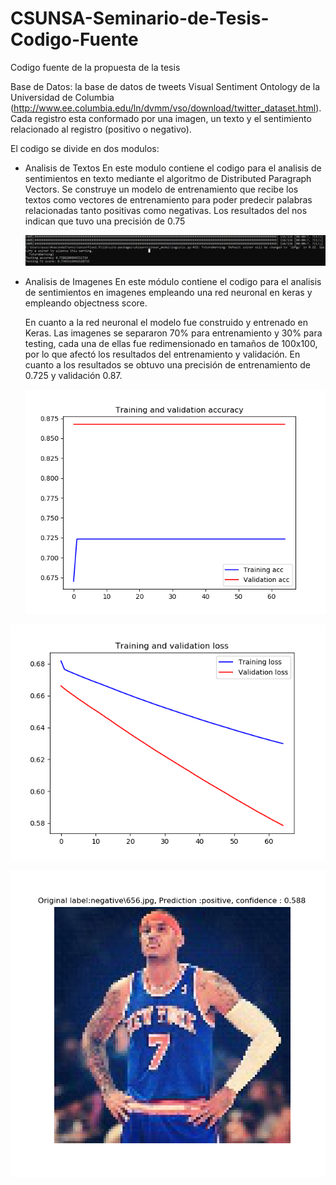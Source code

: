 # CSUNSA-Seminario-de-Tesis-Codigo-Fuente
Codigo fuente de la propuesta de la tesis

Base de Datos:
la base de datos de tweets Visual Sentiment Ontology de la Universidad de Columbia (http://www.ee.columbia.edu/ln/dvmm/vso/download/twitter_dataset.html). Cada registro esta conformado por una imagen, un texto y el sentimiento relacionado al registro (positivo o negativo).

El codigo se divide en dos modulos:
- Analisis de Textos
  En este modulo contiene el codigo para el analisis de sentimientos en texto mediante el algoritmo de Distributed Paragraph Vectors. Se construye un modelo de entrenamiento que recibe los textos como vectores de entrenamiento para poder predecir palabras relacionadas tanto positivas como negativas. Los resultados del nos indican que tuvo una precisión de 0.75
  
  ![alt text](https://github.com/diegodrg27/CSUNSA-Seminario-de-Tesis-Codigo-Fuente/blob/master/Analisis%20de%20Texto/testing%20result.PNG)
  
- Analisis de Imagenes
  En este módulo contiene el codigo para el analisis de sentimientos en imagenes empleando una red neuronal en keras y empleando objectness score.
  
  En cuanto a la red neuronal el modelo fue construido y entrenado en Keras. Las imagenes se separaron 70% para entrenamiento y 30% para testing, cada una de ellas fue redimensionado en tamaños de 100x100, por lo que afectó los resultados del entrenamiento y validación. En cuanto a los resultados se obtuvo una precisión de entrenamiento de 0.725 y validación 0.87. 
  
  ![alt text](https://github.com/diegodrg27/CSUNSA-Seminario-de-Tesis-Codigo-Fuente/blob/master/Analisis%20de%20Imagen/resultados/accuracy.png)

![alt text](https://github.com/diegodrg27/CSUNSA-Seminario-de-Tesis-Codigo-Fuente/blob/master/Analisis%20de%20Imagen/resultados/validation%20loss.png)

![alt text](https://github.com/diegodrg27/CSUNSA-Seminario-de-Tesis-Codigo-Fuente/blob/master/Analisis%20de%20Imagen/resultados/sam3.png)
